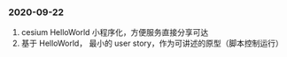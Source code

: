 ### 2020-09-22
1. cesium HelloWorld 小程序化，方便服务直接分享可达
2. 基于 HelloWorld， 最小的 user story，作为可讲述的原型（脚本控制运行）
